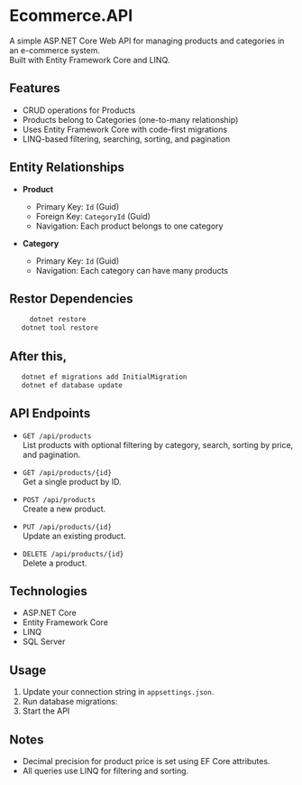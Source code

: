 # Ecommerce.API

A simple ASP.NET Core Web API for managing products and categories in an e-commerce system.  
Built with Entity Framework Core and LINQ.

## Features

- CRUD operations for Products
- Products belong to Categories (one-to-many relationship)
- Uses Entity Framework Core with code-first migrations
- LINQ-based filtering, searching, sorting, and pagination

## Entity Relationships

- **Product**
  - Primary Key: `Id` (Guid)
  - Foreign Key: `CategoryId` (Guid)
  - Navigation: Each product belongs to one category

- **Category**
  - Primary Key: `Id` (Guid)
  - Navigation: Each category can have many products

## Restor Dependencies
```bash
     dotnet restore
   dotnet tool restore
```

## After this, 
```bash
   dotnet ef migrations add InitialMigration
   dotnet ef database update
```
## API Endpoints

- `GET /api/products`  
  List products with optional filtering by category, search, sorting by price, and pagination.

- `GET /api/products/{id}`  
  Get a single product by ID.

- `POST /api/products`  
  Create a new product.

- `PUT /api/products/{id}`  
  Update an existing product.

- `DELETE /api/products/{id}`  
  Delete a product.

## Technologies

- ASP.NET Core
- Entity Framework Core
- LINQ
- SQL Server

## Usage

1. Update your connection string in `appsettings.json`.
2. Run database migrations:
3. Start the API


## Notes

- Decimal precision for product price is set using EF Core attributes.
- All queries use LINQ for filtering and sorting.
